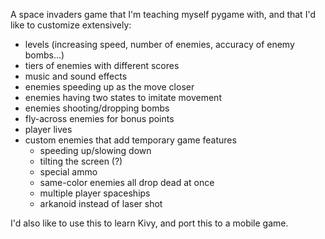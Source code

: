 A space invaders game that I'm teaching myself pygame with, and that I'd like to customize extensively:
* levels  (increasing speed, number of enemies, accuracy of enemy bombs...)
* tiers of enemies with different scores
* music and sound effects
* enemies speeding up as the move closer
* enemies having two states to imitate movement
* enemies shooting/dropping bombs
* fly-across enemies for bonus points
* player lives
* custom enemies that add temporary game features
    * speeding up/slowing down
    * tilting the screen (?)
    * special ammo
    * same-color enemies all drop dead at once
    * multiple player spaceships
    * arkanoid instead of laser shot
 

I'd also like to use this to learn Kivy, and port this to a mobile game.
